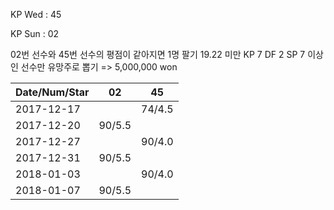 KP Wed : 45

KP Sun : 02

02번 선수와 45번 선수의 평점이 같아지면 1명 팔기
19.22 미만 KP 7 DF 2 SP 7 이상인 선수만 유망주로 뽑기 => 5,000,000 won 

Date/Num/Star   |    02   |    45   
----------------|---------|---------
2017-12-17      |         |  74/4.5
2017-12-20      |  90/5.5 |        
2017-12-27      |         |  90/4.0
2017-12-31      |  90/5.5 |        
2018-01-03      |         |  90/4.0
2018-01-07      |  90/5.5 |        

